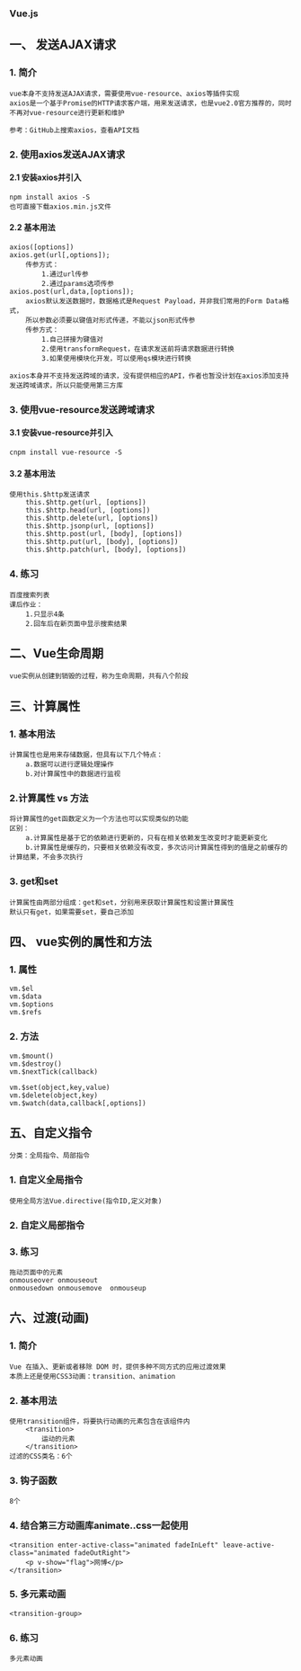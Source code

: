 ### Vue.js

## 一、 发送AJAX请求

### 1. 简介
    vue本身不支持发送AJAX请求，需要使用vue-resource、axios等插件实现
    axios是一个基于Promise的HTTP请求客户端，用来发送请求，也是vue2.0官方推荐的，同时不再对vue-resource进行更新和维护
    
    参考：GitHub上搜索axios，查看API文档

### 2. 使用axios发送AJAX请求

#### 2.1 安装axios并引入
    npm install axios -S
    也可直接下载axios.min.js文件

#### 2.2 基本用法  
    axios([options])  
    axios.get(url[,options]);
        传参方式：
            1.通过url传参
            2.通过params选项传参
    axios.post(url,data,[options]);
        axios默认发送数据时，数据格式是Request Payload，并非我们常用的Form Data格式，
        所以参数必须要以键值对形式传递，不能以json形式传参
        传参方式：
            1.自己拼接为键值对
            2.使用transformRequest，在请求发送前将请求数据进行转换
            3.如果使用模块化开发，可以使用qs模块进行转换
    
    axios本身并不支持发送跨域的请求，没有提供相应的API，作者也暂没计划在axios添加支持发送跨域请求，所以只能使用第三方库

### 3. 使用vue-resource发送跨域请求

#### 3.1 安装vue-resource并引入    
    cnpm install vue-resource -S

#### 3.2 基本用法
    使用this.$http发送请求  
        this.$http.get(url, [options])
        this.$http.head(url, [options])
        this.$http.delete(url, [options])
        this.$http.jsonp(url, [options])
        this.$http.post(url, [body], [options])
        this.$http.put(url, [body], [options])
        this.$http.patch(url, [body], [options])  

### 4. 练习
    百度搜索列表
    课后作业：
        1.只显示4条
        2.回车后在新页面中显示搜索结果


## 二、Vue生命周期
    vue实例从创建到销毁的过程，称为生命周期，共有八个阶段


## 三、计算属性

### 1. 基本用法
    计算属性也是用来存储数据，但具有以下几个特点：
        a.数据可以进行逻辑处理操作
        b.对计算属性中的数据进行监视

### 2.计算属性 vs 方法
    将计算属性的get函数定义为一个方法也可以实现类似的功能
    区别：
        a.计算属性是基于它的依赖进行更新的，只有在相关依赖发生改变时才能更新变化
        b.计算属性是缓存的，只要相关依赖没有改变，多次访问计算属性得到的值是之前缓存的计算结果，不会多次执行

### 3. get和set
    计算属性由两部分组成：get和set，分别用来获取计算属性和设置计算属性
    默认只有get，如果需要set，要自己添加


## 四、 vue实例的属性和方法

### 1. 属性
    vm.$el
    vm.$data
    vm.$options
    vm.$refs

### 2. 方法
    vm.$mount()
    vm.$destroy()
    vm.$nextTick(callback)
    
    vm.$set(object,key,value)
    vm.$delete(object,key)
    vm.$watch(data,callback[,options])


## 五、自定义指令
    分类：全局指令、局部指令

### 1. 自定义全局指令
    使用全局方法Vue.directive(指令ID,定义对象)    

### 2. 自定义局部指令

### 3. 练习
    拖动页面中的元素
    onmouseover onmouseout 
    onmousedown onmousemove  onmouseup


## 六、过渡(动画)

### 1. 简介
    Vue 在插入、更新或者移除 DOM 时，提供多种不同方式的应用过渡效果
    本质上还是使用CSS3动画：transition、animation

### 2. 基本用法
    使用transition组件，将要执行动画的元素包含在该组件内
        <transition>
            运动的元素
        </transition>       
    过滤的CSS类名：6个

### 3. 钩子函数
    8个

### 4. 结合第三方动画库animate..css一起使用
    <transition enter-active-class="animated fadeInLeft" leave-active-class="animated fadeOutRight">
        <p v-show="flag">网博</p>
    </transition>    

### 5. 多元素动画
    <transition-group>    

### 6. 练习
    多元素动画    